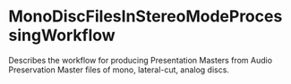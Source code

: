 # MonoDiscFilesInStereoModeProcessingWorkflow
Describes the workflow for producing Presentation Masters from Audio Preservation Master files of mono, lateral-cut, analog discs.
